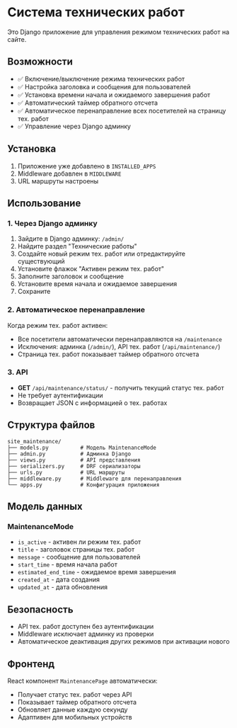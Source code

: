 # Система технических работ

Это Django приложение для управления режимом технических работ на сайте.

## Возможности

- ✅ Включение/выключение режима технических работ
- ✅ Настройка заголовка и сообщения для пользователей
- ✅ Установка времени начала и ожидаемого завершения работ
- ✅ Автоматический таймер обратного отсчета
- ✅ Автоматическое перенаправление всех посетителей на страницу тех. работ
- ✅ Управление через Django админку

## Установка

1. Приложение уже добавлено в `INSTALLED_APPS`
2. Middleware добавлен в `MIDDLEWARE`
3. URL маршруты настроены

## Использование

### 1. Через Django админку

1. Зайдите в Django админку: `/admin/`
2. Найдите раздел "Технические работы"
3. Создайте новый режим тех. работ или отредактируйте существующий
4. Установите флажок "Активен режим тех. работ"
5. Заполните заголовок и сообщение
6. Установите время начала и ожидаемое завершения
7. Сохраните

### 2. Автоматическое перенаправление

Когда режим тех. работ активен:

- Все посетители автоматически перенаправляются на `/maintenance`
- Исключения: админка (`/admin/`), API тех. работ (`/api/maintenance/`)
- Страница тех. работ показывает таймер обратного отсчета

### 3. API

- **GET** `/api/maintenance/status/` - получить текущий статус тех. работ
- Не требует аутентификации
- Возвращает JSON с информацией о тех. работах

## Структура файлов

```
site_maintenance/
├── models.py          # Модель MaintenanceMode
├── admin.py           # Админка Django
├── views.py           # API представления
├── serializers.py     # DRF сериализаторы
├── urls.py            # URL маршруты
├── middleware.py      # Middleware для перенаправления
└── apps.py            # Конфигурация приложения
```

## Модель данных

### MaintenanceMode

- `is_active` - активен ли режим тех. работ
- `title` - заголовок страницы тех. работ
- `message` - сообщение для пользователей
- `start_time` - время начала работ
- `estimated_end_time` - ожидаемое время завершения
- `created_at` - дата создания
- `updated_at` - дата обновления

## Безопасность

- API тех. работ доступен без аутентификации
- Middleware исключает админку из проверки
- Автоматическое деактивация других режимов при активации нового

## Фронтенд

React компонент `MaintenancePage` автоматически:

- Получает статус тех. работ через API
- Показывает таймер обратного отсчета
- Обновляет данные каждую секунду
- Адаптивен для мобильных устройств

